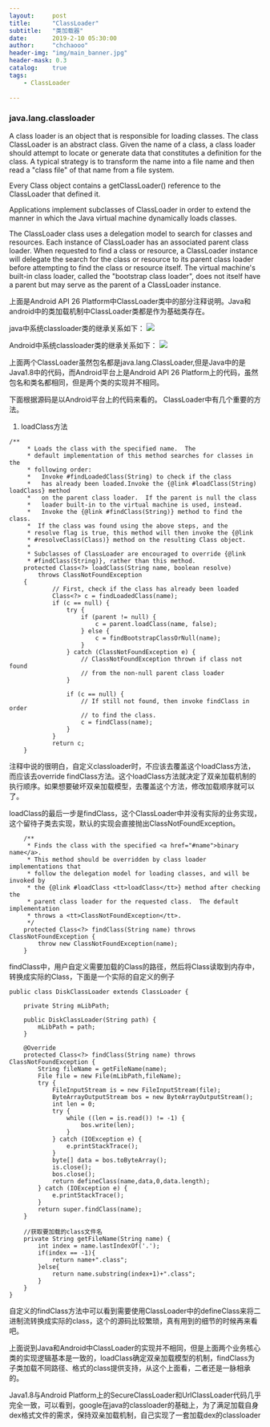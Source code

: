 ```yaml
---
layout:     post
title:      "ClassLoader"
subtitle:   "类加载器"
date:       2019-2-10 05:30:00
author:     "chchaooo"
header-img: "img/main_banner.jpg"
header-mask: 0.3
catalog:    true
tags:
    - ClassLoader
   
---
```


### java.lang.classloader

A class loader is an object that is responsible for loading classes. The class ClassLoader is an abstract class.  Given the name of a class, a class loader should attempt to locate or generate data that constitutes a definition for the class.  A
typical strategy is to transform the name into a file name and then read a "class file" of that name from a file system.

Every Class object contains a getClassLoader() reference to the ClassLoader that defined it.

Applications implement subclasses of ClassLoader in order to extend the manner in which the Java virtual machine dynamically loads classes.

The ClassLoader class uses a delegation model to search for
classes and resources.  Each instance of ClassLoader has an
associated parent class loader.  When requested to find a class or resource, a ClassLoader instance will delegate the search for the class or resource to its parent class loader before attempting to find the class or resource itself.  The virtual machine's built-in class loader, called the "bootstrap class loader", does not itself have a parent but may serve as the parent of a ClassLoader instance.

上面是Android API 26 Platform中ClassLoader类中的部分注释说明。Java和android中的类加载机制中ClassLoader类都是作为基础类存在。

java中系统classloader类的继承关系如下：
![](https://cl.ly/83e00a201383/23alkdsj.png)

Android中系统classloader类的继承关系如下：
![](https://cl.ly/8c6ac9e9dc84/%E5%B1%8F%E5%B9%95%E5%BF%AB%E7%85%A7%202019-02-13%20%E4%B8%8B%E5%8D%884.38.26.png)

上面两个ClassLoader虽然包名都是java.lang.ClassLoader,但是Java中的是Java1.8中的代码，而Android平台上是Android API 26 Platform上的代码，虽然包名和类名都相同，但是两个类的实现并不相同。

下面根据源码是以Android平台上的代码来看的。
ClassLoader中有几个重要的方法。
1. loadClass方法

```
/**
     * Loads the class with the specified name.  The
     * default implementation of this method searches for classes in the
     * following order:
     *   Invoke #findLoadedClass(String) to check if the class
     *   has already been loaded.Invoke the {@link #loadClass(String) loadClass} method
     *   on the parent class loader.  If the parent is null the class
     *   loader built-in to the virtual machine is used, instead.
     *   Invoke the {@link #findClass(String)} method to find the class. 
     *  If the class was found using the above steps, and the
     * resolve flag is true, this method will then invoke the {@link
     * #resolveClass(Class)} method on the resulting Class object.
     *
     * Subclasses of ClassLoader are encouraged to override {@link
     * #findClass(String)}, rather than this method.  
    protected Class<?> loadClass(String name, boolean resolve)
        throws ClassNotFoundException
    {
            // First, check if the class has already been loaded
            Class<?> c = findLoadedClass(name);
            if (c == null) {
                try {
                    if (parent != null) {
                        c = parent.loadClass(name, false);
                    } else {
                        c = findBootstrapClassOrNull(name);
                    }
                } catch (ClassNotFoundException e) {
                    // ClassNotFoundException thrown if class not found
                    // from the non-null parent class loader
                }

                if (c == null) {
                    // If still not found, then invoke findClass in order
                    // to find the class.
                    c = findClass(name);
                }
            }
            return c;
    }
```
注释中说的很明白，自定义classloader时，不应该去覆盖这个loadClass方法，而应该去override findClass方法。这个loadClass方法就决定了双亲加载机制的执行顺序。如果想要破坏双亲加载模型，去覆盖这个方法，修改加载顺序就可以了。

loadClass的最后一步是findClass，这个ClassLoader中并没有实际的业务实现，这个留待子类去实现，默认的实现会直接抛出ClassNotFoundException。

```
    /**
     * Finds the class with the specified <a href="#name">binary name</a>.
     * This method should be overridden by class loader implementations that
     * follow the delegation model for loading classes, and will be invoked by
     * the {@link #loadClass <tt>loadClass</tt>} method after checking the
     * parent class loader for the requested class.  The default implementation
     * throws a <tt>ClassNotFoundException</tt>.
     */
    protected Class<?> findClass(String name) throws ClassNotFoundException {
        throw new ClassNotFoundException(name);
    }
```

findClass中，用户自定义需要加载的Class的路径，然后将Class读取到内存中，转换成实际的Class，下面是一个实际的自定义的例子

```
public class DiskClassLoader extends ClassLoader {

    private String mLibPath;

    public DiskClassLoader(String path) {
        mLibPath = path;
    }

    @Override
    protected Class<?> findClass(String name) throws ClassNotFoundException {
        String fileName = getFileName(name);
        File file = new File(mLibPath,fileName);
        try {
            FileInputStream is = new FileInputStream(file);
            ByteArrayOutputStream bos = new ByteArrayOutputStream();
            int len = 0;
            try {
                while ((len = is.read()) != -1) {
                    bos.write(len);
                }
            } catch (IOException e) {
                e.printStackTrace();
            }
            byte[] data = bos.toByteArray();
            is.close();
            bos.close();
            return defineClass(name,data,0,data.length);
        } catch (IOException e) {
            e.printStackTrace();
        }
        return super.findClass(name);
    }

    //获取要加载的class文件名
    private String getFileName(String name) {
        int index = name.lastIndexOf('.');
        if(index == -1){
            return name+".class";
        }else{
            return name.substring(index+1)+".class";
        }
    }
}
```
自定义的findClass方法中可以看到需要使用ClassLoader中的defineClass来将二进制流转换成实际的class，这个的源码比较繁琐，真有用到的细节的时候再来看吧。

上面说到Java和Android中ClassLoader的实现并不相同，但是上面两个业务核心类的实现逻辑基本是一致的，loadClass确定双亲加载模型的机制，findClass为子类加载不同路径、格式的class提供支持，从这个上面看，二者还是一脉相承的。

Java1.8与Android Platform上的SecureClassLoader和UrlClassLoader代码几乎完全一致，可以看到，google在java的classloader的基础上，为了满足加载自身dex格式文件的需求，保持双亲加载机制，自己实现了一套加载dex的classloader









